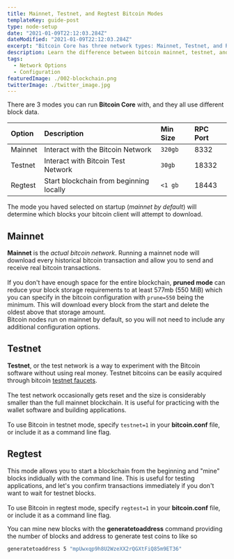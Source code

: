 ```yaml
---
title: Mainnet, Testnet, and Regtest Bitcoin Modes
templateKey: guide-post
type: node-setup
date: "2021-01-09T22:12:03.284Z"
dateModified: "2021-01-09T22:12:03.284Z"
excerpt: "Bitcoin Core has three network types: Mainnet, Testnet, and Regtest."
description: Learn the difference between bitcoin mainnet, testnet, and regtest networks. Find out which network type you want to run a node on.
tags:
  - Network Options
  - Configuration
featuredImage: ./002-blockchain.png
twitterImage: ./twitter_image.jpg
---
```


There are 3 modes you can run **Bitcoin Core** with, and they all use different block data.

| Option   | Description                        | Min Size            | RPC Port|
| :----------- | :--------------------------------------- | :----|  :----|
| Mainnet        | Interact with the Bitcoin Network |  `320gb` | 8332|
| Testnet        | Interact with Bitcoin Test Network | `30gb` | 18332|
| Regtest      | Start blockchain from beginning locally | `<1 gb` | 18443| 

The mode you haved selected on startup (*mainnet by default*) will determine which blocks your bitcoin client will attempt to download.

## Mainnet
**Mainnet** is the *actual bitcoin network*. Running a mainnet node will download every historical bitcoin transaction and allow you to send and receive real bitcoin transactions.  
<br />
If you don't have enough space for the entire blockchain, **pruned mode** can reduce your block storage requirements to at least 577mb (550 MiB) which you can specify in the bitcoin configuration with `prune=550` being the minimum. This will download every block from the start and delete the oldest above that storage amount.
<br />
Bitcoin nodes run on mainnet by default, so you will not need to include any additional configuration options.

## Testnet
**Testnet**, or the test network is a way to experiment with the Bitcoin software without using real money. Testnet bitcoins can be easily acquired through bitcoin [testnet faucets](https://testnet-faucet.mempool.co/).  
<br />
The test network occasionally gets reset and the size is considerably smaller than the full mainnet blockchain. It is useful for practicing with the wallet software and building applications.  
<br />
To use Bitcoin in testnet mode, specify `testnet=1` in your **bitcoin.conf** file, or include it as a command line flag.

## Regtest
This mode allows you to start a blockchain from the beginning and "mine" blocks indidually with the command line. This is useful for testing applications, and let's you confirm transactions immediately if you don't want to wait for testnet blocks.  
<br />
To use Bitcoin in regtest mode, specify `regtest=1` in your **bitcoin.conf** file, or include it as a command line flag.

You can mine new blocks with the **generatetoaddress** command providing the number of blocks and address to generate test coins to like so

```bash
generatetoaddress 5 "mpUwxqp9h8U2WzeXX2rQGXtFiQ85m9ET36"
```

